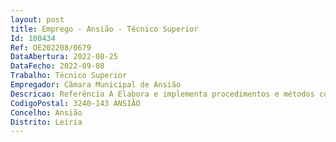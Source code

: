 ```yaml
--- 
layout: post
title: Emprego - Ansião - Técnico Superior
Id: 100434
Ref: OE202208/0679
DataAbertura: 2022-08-25
DataFecho: 2022-09-08
Trabalho: Técnico Superior
Empregador: Câmara Municipal de Ansião
Descricao: Referência A Elabora e implementa procedimentos e métodos controlo que permitam assegurar o desenvolvimento das atividades relativas à evolução patrimonial, de forma ordenada e eficiente, incluindo a salvaguarda dos ativos, prevenção e deteção de situações de ilegalidade, fraude e erro, a exatidão e a integridade dos registos contabilísticos e a preparação oportuna de informação financeira fiável. Estabelece e implementa metodologias que assegurem o cumprimento das deliberações dos Órgãos Municipais. Estabelece e implementa metodologias que fomentem a transparência do universo da atividade municipal. Estabelecer e implementa metodologias que identifiquem, avaliem e mitiguem os riscos de corrupção e infrações conexas. Prepara e executa o plano de auditorias. Prepara informação de suporte para a Gestão, que assegure o controlo da ação e suporte a avaliação do desempenho municipal.
CodigoPostal: 3240-143 ANSIÃO
Concelho: Ansião
Distrito: Leiria
--- 
```

